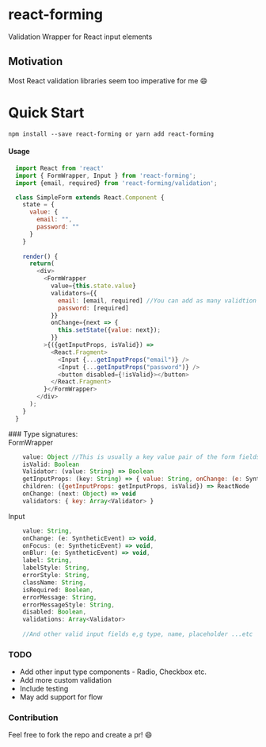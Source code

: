 # react-forming
Validation Wrapper for React input elements

## Motivation
 Most React validation libraries seem too imperative for me :smile:

# Quick Start

`npm install --save react-forming or yarn add react-forming`

#### Usage
```javascript
  import React from 'react'
  import { FormWrapper, Input } from 'react-forming';
  import {email, required} from 'react-forming/validation';

  class SimpleForm extends React.Component {
    state = {
      value: {
        email: "",
        password: ""
      }
    }
    
    render() {      
      return(
        <div>
          <FormWrapper
            value={this.state.value}
            validators={{
              email: [email, required] //You can add as many validtion rules for a single input field
              password: [required]
            }}
            onChange={next => {
              this.setState({value: next});
            }}
          >{({getInputProps, isValid}) => 
            <React.Fragment>
              <Input {...getInputProps("email")} />
              <Input {...getInputProps("password")} />
              <button disabled={!isValid}></button>
            </React.Fragment>
          }</FormWrapper>
        </div>
      );
    }
  }

```


### Type signatures:  
FormWrapper
```js
    value: Object //This is usually a key value pair of the form fields 
    isValid: Boolean 
    Validator: (value: String) => Boolean
    getInputProps: (key: String) => { value: String, onChange: (e: SyntheticEvent) => void }
    children: ({getInputProps: getInputProps, isValid}) => ReactNode
    onChange: (next: Object) => void 
    validators: { key: Array<Validator> }
```
Input 
```js  
    value: String,
    onChange: (e: SyntheticEvent) => void,
    onFocus: (e: SyntheticEvent) => void,
    onBlur: (e: SyntheticEvent) => void,
    label: String,
    labelStyle: String,
    errorStyle: String,
    className: String,
    isRequired: Boolean,
    errorMessage: String,
    errorMessageStyle: String,
    disabled: Boolean,
    validations: Array<Validator>
    
    //And other valid input fields e,g type, name, placeholder ...etc
```
### TODO
 - Add other input type components - Radio, Checkbox etc.
 - Add more custom validation
 - Include testing
 - May add support for flow
 
### Contribution
  Feel free to fork the repo and create a pr! :smile: